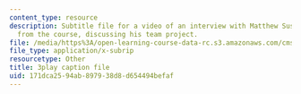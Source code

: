 ```yaml
---
content_type: resource
description: Subtitle file for a video of an interview with Matthew Susskind, a student
  from the course, discussing his team project.
file: /media/https%3A/open-learning-course-data-rc.s3.amazonaws.com/cms-611j-creating-video-games-fall-2014/171dca2594ab897938d8d654494befaf_uX-D5Q_5v4A.srt
file_type: application/x-subrip
resourcetype: Other
title: 3play caption file
uid: 171dca25-94ab-8979-38d8-d654494befaf
---
```

